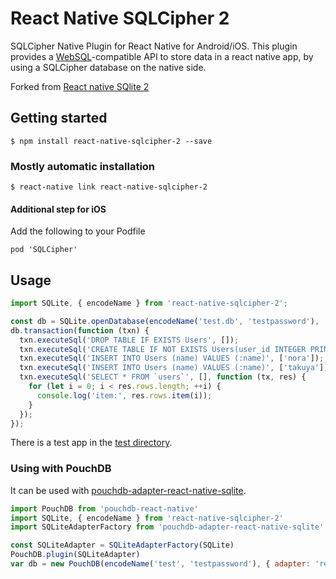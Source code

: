 # React Native SQLCipher 2

SQLCipher Native Plugin for React Native for Android/iOS.
This plugin provides a [WebSQL](http://www.w3.org/TR/webdatabase/)-compatible API to store data in a react native app, by using a SQLCipher database on the native side.

Forked from [React native SQlite 2](https://github.com/craftzdog/react-native-sqlite-2)

## Getting started

```shell
$ npm install react-native-sqlcipher-2 --save
```

### Mostly automatic installation

```shell
$ react-native link react-native-sqlcipher-2
```

#### Additional step for iOS

Add the following to your Podfile
```
pod 'SQLCipher'
```

## Usage

```javascript
import SQLite, { encodeName } from 'react-native-sqlcipher-2';

const db = SQLite.openDatabase(encodeName('test.db', 'testpassword'), '1.0', '', 1);
db.transaction(function (txn) {
  txn.executeSql('DROP TABLE IF EXISTS Users', []);
  txn.executeSql('CREATE TABLE IF NOT EXISTS Users(user_id INTEGER PRIMARY KEY NOT NULL, name VARCHAR(30))', []);
  txn.executeSql('INSERT INTO Users (name) VALUES (:name)', ['nora']);
  txn.executeSql('INSERT INTO Users (name) VALUES (:name)', ['takuya']);
  txn.executeSql('SELECT * FROM `users`', [], function (tx, res) {
    for (let i = 0; i < res.rows.length; ++i) {
      console.log('item:', res.rows.item(i));
    }
  });
});
```

There is a test app in the [test directory](https://github.com/sreejithkrishnanr/react-native-sqlite-2/tree/master/test).

### Using with PouchDB

It can be used with [pouchdb-adapter-react-native-sqlite](https://github.com/sreejithkrishnanr/react-native-sqlite-2).

```javascript
import PouchDB from 'pouchdb-react-native'
import SQLite, { encodeName } from 'react-native-sqlcipher-2'
import SQLiteAdapterFactory from 'pouchdb-adapter-react-native-sqlite'

const SQLiteAdapter = SQLiteAdapterFactory(SQLite)
PouchDB.plugin(SQLiteAdapter)
var db = new PouchDB(encodeName('test', 'testpassword'), { adapter: 'react-native-sqlite' })
```

